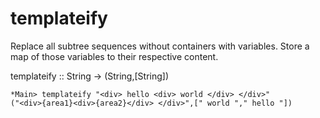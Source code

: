 # templateify

Replace all subtree sequences without containers with variables. 
Store a map of those variables to their respective content.

templateify :: String -> (String,[String])

```
*Main> templateify "<div> hello <div> world </div> </div>"                                                                                                            
("<div>{area1}<div>{area2}</div> </div>",[" world "," hello "]) 
```

